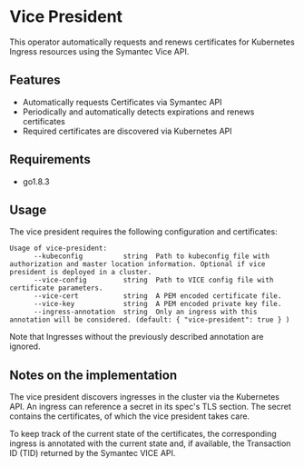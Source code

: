 # Vice President

This operator automatically requests and renews certificates for Kubernetes
Ingress resources using the Symantec Vice API.

## Features

  - Automatically requests Certificates via Symantec API
  - Periodically and automatically detects expirations and renews certificates
  - Required certificates are discovered via Kubernetes API

## Requirements

  - go1.8.3

## Usage

The vice president requires the following configuration and certificates:

```
Usage of vice-president:
      --kubeconfig 			string	Path to kubeconfig file with authorization and master location information. Optional if vice president is deployed in a cluster.
      --vice-config 		string	Path to VICE config file with certificate parameters.
      --vice-cert 			string	A PEM encoded certificate file.
      --vice-key 			string	A PEM encoded private key file.
      --ingress-annotation 	string	Only an ingress with this annotation will be considered. (default: { "vice-president": true } )
```
Note that Ingresses without the previously described annotation are ignored.

## Notes on the implementation 

The vice president discovers ingresses in the cluster via the Kubernetes API.
An ingress can reference a secret in its spec's TLS section.
The secret contains the certificates, of which the vice president takes care.

To keep track of the current state of the certificates, the corresponding ingress is annotated with the current state and, 
if available, the Transaction ID (TID) returned by the Symantec VICE API.
